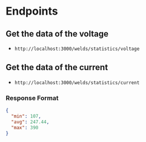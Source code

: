 # Endpoints

## Get the data of the voltage

- `http://localhost:3000/welds/statistics/voltage`

## Get the data of the current

- `http://localhost:3000/welds/statistics/current`

### Response Format

```json
{
  "min": 107,
  "avg": 247.44,
  "max": 390
}
```
